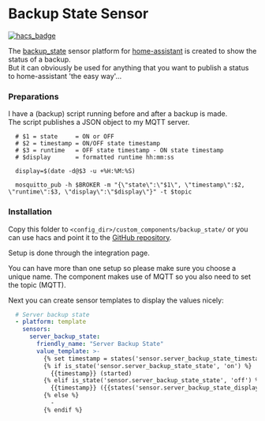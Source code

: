 # Backup State Sensor
[![hacs_badge](https://img.shields.io/badge/HACS-Custom-orange.svg)](https://github.com/custom-components/hacs)  

The [backup_state](https://github.com/hombrelab/home-assistant/backup-state) sensor platform for [home-assistant](https://www.home-assistant.io) is created to show the status of a backup.  
But it can obviously be used for anything that you want to publish a status to home-assistant 'the easy way'...  
### Preparations
I have a (backup) script running before and after a backup is made.  
The script publishes a JSON object to my MQTT server.
```shell script
  # $1 = state     = ON or OFF
  # $2 = timestamp = ON/OFF state timestamp
  # $3 = runtime   = OFF state timestamp - ON state timestamp
  # $display       = formatted runtime hh:mm:ss

  display=$(date -d@$3 -u +%H:%M:%S)

  mosquitto_pub -h $BROKER -m "{\"state\":\"$1\", \"timestamp\":$2, \"runtime\":$3, \"display\":\"$display\"}" -t $topic
```
### Installation
Copy this folder to `<config_dir>/custom_components/backup_state/` or you can use hacs and point it to the [GitHub repository](https://github.com/hombrelab/home-assistant/backup-state).

Setup is done through the integration page.

You can have more than one setup so please make sure you choose a unique name.
The component makes use of MQTT so you also need to set the topic (MQTT).

Next you can create sensor templates to display the values nicely:
```yaml
  # Server backup state
  - platform: template
    sensors:
      server_backup_state:
        friendly_name: "Server Backup State"
        value_template: >-
          {% set timestamp = states('sensor.server_backup_state_timestamp') | int | timestamp_custom('%a %H:%M', true) %}
          {% if is_state('sensor.server_backup_state_state', 'on') %}
            {{timestamp}} (started)
          {% elif is_state('sensor.server_backup_state_state', 'off') %}
            {{timestamp}} ({{states('sensor.server_backup_state_display')}})
          {% else %}
            -
          {% endif %}
```